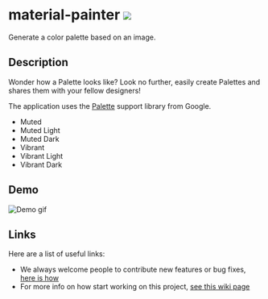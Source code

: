 # material-painter [![](https://raw.githubusercontent.com/novoda/novoda/master/assets/btn_apache_lisence.png)](LICENSE.txt)

Generate a color palette based on an image.

## Description

Wonder how a Palette looks like? Look no further, easily create Palettes and shares them with your fellow designers!

The application uses the [Palette](https://developer.android.com/reference/android/support/v7/graphics/Palette.html) support library from Google.

  - Muted
  - Muted Light
  - Muted Dark
  - Vibrant
  - Vibrant Light
  - Vibrant Dark


## Demo

![Demo gif](https://raw.githubusercontent.com/novoda/materialpainter/master/art/Swatch_Android_App_demo_video.gif)


## Links

Here are a list of useful links:

 * We always welcome people to contribute new features or bug fixes, [here is how](https://github.com/novoda/novoda/blob/master/CONTRIBUTING.md)
 * For more info on how start working on this project, [see this wiki page](https://github.com/novoda/gradle-android-command-plugin/wiki/Development-&-Contributing)
